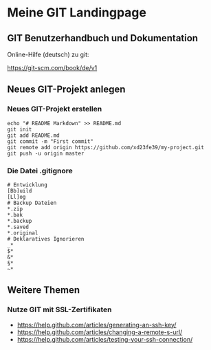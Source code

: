 
Meine GIT Landingpage
==========================

GIT Benutzerhandbuch und Dokumentation
---------------------------------------

Online-Hilfe (deutsch) zu git:

https://git-scm.com/book/de/v1

Neues GIT-Projekt anlegen
-------------------------

### Neues GIT-Projekt erstellen

```
echo "# README Markdown" >> README.md
git init
git add README.md
git commit -m "First commit"
git remote add origin https://github.com/xd23fe39/my-project.git
git push -u origin master
```

### Die Datei .gitignore

```
# Entwicklung
[Bb]uild
[Ll]og
# Backup Dateien
*.zip
*.bak
*.backup
*.saved
*.original
# Deklaratives Ignorieren
_*
$*
&*
§*
~*
```

Weitere Themen
---------------

### Nutze GIT mit SSL-Zertifikaten

* https://help.github.com/articles/generating-an-ssh-key/
* https://help.github.com/articles/changing-a-remote-s-url/
* https://help.github.com/articles/testing-your-ssh-connection/
